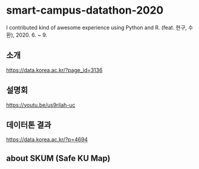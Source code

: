 # smart-campus-datathon-2020
I contributed kind of awesome experience using Python and R. (feat. 현구, 수환), 2020. 6. ~ 9.

## 소개
https://data.korea.ac.kr/?page_id=3136

## 설명회
https://youtu.be/us9rilah-uc

## 데이터톤 결과
https://data.korea.ac.kr/?p=4694

## about SKUM (Safe KU Map)

